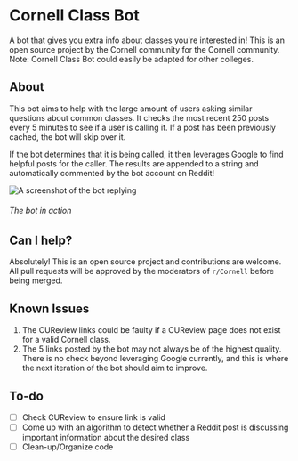 # Cornell Class Bot

A bot that gives you extra info about classes you're interested in! This is an open source project by the Cornell community for the Cornell community. Note: Cornell Class Bot could easily be adapted for other colleges.

## About
This bot aims to help with the large amount of users asking similar questions about common classes. It checks the most recent 250 posts every 5 minutes to see if a user is calling it. If a post has been previously cached, the bot will skip over it.

If the bot determines that it is being called, it then leverages Google to find helpful posts for the caller. The results are appended to a string and automatically commented by the bot account on Reddit! 

![A screenshot of the bot replying](https://i.imgur.com/PiZT7Vi.png)
###### The bot in action

## Can I help?
Absolutely! This is an open source project and contributions are welcome. All pull requests will be approved by the moderators of `r/Cornell` before being merged.

## Known Issues
1. The CUReview links could be faulty if a CUReview page does not exist for a valid Cornell class.
2. The 5 links posted by the bot may not always be of the highest quality. There is no check beyond leveraging Google currently, and this is where the next iteration of the bot should aim to improve.


## To-do
- [ ] Check CUReview to ensure link is valid
- [ ] Come up with an algorithm to detect whether a Reddit post is discussing important information about the desired class
- [ ] Clean-up/Organize code
